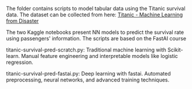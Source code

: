 The folder contains scripts to model tabular data using the Titanic survival data. The dataset can be collected from here: [Titanic - Machine Learning from Disaster](https://www.kaggle.com/c/titanic)

The two Kaggle notebooks present NN models to predict the survival rate using passengers' information. The scripts are based on the FastAI course

titanic-survival-pred-scratch.py:
Traditional machine learning with Scikit-learn. Manual feature engineering and interpretable models like logistic regression.


titanic-survival-pred-fastai.py:
Deep learning with fastai. Automated preprocessing, neural networks, and advanced training techniques.
